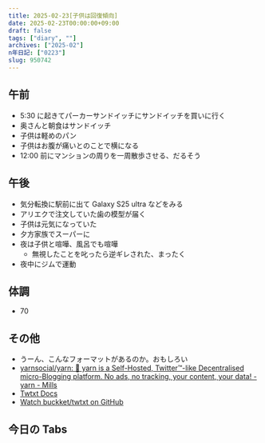 ```yaml
---
title: 2025-02-23[子供は回復傾向]
date: 2025-02-23T00:00:00+09:00
draft: false
tags: ["diary", ""]
archives: ["2025-02"]
n年日記: ["0223"]
slug: 950742
---
```


## 午前

- 5:30 に起きてパーカーサンドイッチにサンドイッチを買いに行く
- 奥さんと朝食はサンドイッチ
- 子供は軽めのパン
- 子供はお腹が痛いとのことで横になる
- 12:00 前にマンションの周りを一周散歩させる、だるそう

## 午後

- 気分転換に駅前に出て Galaxy S25 ultra などをみる
- アリエクで注文していた歯の模型が届く
- 子供は元気になっていた
- 夕方家族でスーパーに
- 夜は子供と喧嘩、風呂でも喧嘩
  - 無視したことを叱ったら逆ギレされた、まったく
- 夜中にジムで運動

## 体調

- 70

## その他

- うーん、こんなフォーマットがあるのか。おもしろい
- [yarnsocial/yarn: 📕 yarn is a Self-Hosted, Twitter™-like Decentralised micro-Blogging platform. No ads, no tracking, your content, your data! - yarn - Mills](https://git.mills.io/yarnsocial/yarn#configuration)
- [Twtxt Docs](https://twtxt.dev/)
- [Watch buckket/twtxt on GitHub](https://ghbtns.com/github-btn.html?user=buckket&repo=twtxt&type=watch&count=true&size=large&v=2)

## 今日の Tabs
